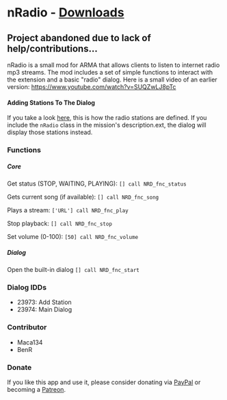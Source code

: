 # nRadio - [Downloads](https://github.com/maca134/arma-nradio/releases)

## Project abandoned due to lack of help/contributions...

nRadio is a small mod for ARMA that allows clients to listen to internet radio mp3 streams. The mod includes a set of simple functions to interact with the extension and a basic "radio" dialog.
Here is a small video of an earlier version: https://www.youtube.com/watch?v=SUQZwLJ8pTc

#### Adding Stations To The Dialog

If you take a look [here](https://github.com/maca134/arma-nradio/blob/master/sqf/nradio.hpp#L1), this is how the radio stations are defined. If you include the `nRadio` class in the mission's description.ext, the dialog will display those stations instead.

### Functions
##### Core
Get status (STOP, WAITING, PLAYING):
`[] call NRD_fnc_status`

Gets current song (if available):
`[] call NRD_fnc_song`

Plays a stream:
`['URL'] call NRD_fnc_play`

Stop playback:
`[] call NRD_fnc_stop`

Set volume (0-100):
`[50] call NRD_fnc_volume`

##### Dialog
Open the built-in dialog
`[] call NRD_fnc_start`

### Dialog IDDs
- 23973: Add Station
- 23974: Main Dialog

### Contributor
- Maca134
- BenR

### Donate ###

If you like this app and use it, please consider donating via [PayPal](https://www.paypal.com/cgi-bin/webscr?cmd=_s-xclick&hosted_button_id=95G5FZ8PSW63W) or becoming a [Patreon](https://www.patreon.com/maca134).
